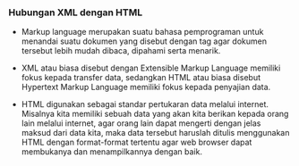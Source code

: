 ### Hubungan XML dengan HTML
- Markup language merupakan suatu bahasa pemprograman untuk
menandai suatu dokumen yang disebut dengan tag agar dokumen
tersebut lebih mudah dibaca, dipahami serta menarik.

- XML atau biasa disebut dengan Extensible Markup Language memiliki fokus kepada transfer data, sedangkan HTML atau biasa disebut Hypertext Markup Language memiliki fokus kepada penyajian data.
  
- HTML digunakan sebagai standar pertukaran data melalui
internet. Misalnya kita memiliki sebuah data yang akan kita berikan kepada
orang lain melalui internet, agar orang lain dapat mengerti dengan jelas
maksud dari data kita, maka data tersebut haruslah ditulis menggunakan
HTML dengan format-format tertentu agar web browser dapat membukanya
dan menampilkannya dengan baik.
